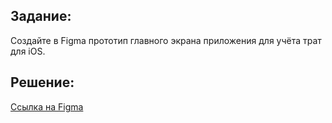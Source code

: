 ## Задание:

Создайте в Figma прототип главного экрана приложения для учёта трат для iOS.

## Решение:

[Ссылка на Figma](https://www.figma.com/file/3tzzkyZulGsVsrBhuhshdS/Figma-iOS-UI-Kit-(Free)-(Community)?node-id=741%3A818)